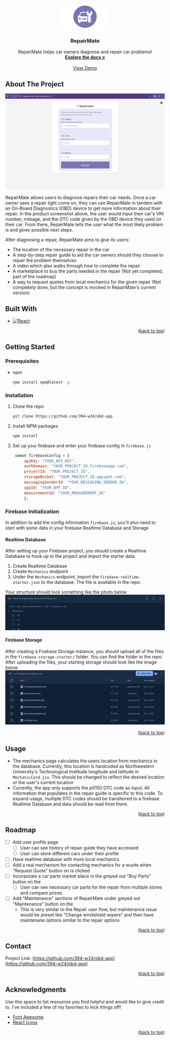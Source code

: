 <!-- PROJECT SHIELDS -->
<!--

<!-- PROJECT LOGO -->
<br />
<div align="center">
  <a href="https://github.com/394-w24/obd-app">
    <img src=readme-images/LoginLogo.png alt=LoginLogo width="150" height="80"/>
  </a>

  <h3 align="center">RepairMate</h3>

  <p align="center">
    RepairMate helps car owners diagnose and repair car problems!
    <br />
    <a href="https://github.com/394-w24/obd-app"><strong>Explore the docs »</strong></a>
    <br />
    <br />
    <a href="repairmate-dev-c33ee.web.app/">View Demo</a>
  </p>
</div>

## About The Project
<!-- screenshot -->

![product-screenshot]

RepairMate allows users to diagnose repairs their car needs. Once a car owner sees a repair light come on, they can use RepairMate in tandem with an On-Board Diagnostics (OBD) device to get more information about their repair. In the product screenshot above, the user would input their car's VIN number, mileage, and the DTC code given by the OBD device they used on their car. From there, RepairMate tells the user what the most likely problem is and gives possible next steps. 

After diagnosing a repair, RepairMate aims to give its users: 
* The location of the necessary repair in the car 
* A step-by-step repair guide to aid the car owners should they choose to repair the problem themselves 
* A video which also walks through how to complete the repair 
* A marketplace to buy the parts needed in the repair (Not yet completed, part of the roadmap)
* A way to request quotes from local mechanics for the given repair (Not completely done, but the concept is mocked in RepairMate's current version)

## Built With

* [![React][React.js]][React-url]

<p align="right">(<a href="#readme-top">back to top</a>)</p>



<!-- GETTING STARTED -->
## Getting Started

### Prerequisites


* npm
  ```sh
  npm install npm@latest -g
  ```

### Installation


1. Clone the repo
   ```sh
   git clone https://github.com/394-w24/obd-app
   ```
2. Install NPM packages
   ```sh
   npm install
   ```
3. Set up your firebase  and enter your firebase config in `firebase.js`
   ```js
    const firebaseConfig = {
        apiKey: "YOUR_API_KEY",
        authDomain: "YOUR_PROJECT_ID.firebaseapp.com",
        projectId: "YOUR_PROJECT_ID",
        storageBucket: "YOUR_PROJECT_ID.appspot.com",
        messagingSenderId: "YOUR_MESSAGING_SENDER_ID",
        appId: "YOUR_APP_ID",
        measurementId: "YOUR_MEASUREMENT_ID"
        };
   ```

### Firebase Initialization
In addition to add the config information `firebase.js`, you'll also need to start with some data in your firebase Realtime Database and Storage 

#### Realtime Database 
After setting up your Firebase project, you should create a Realtime Database to hook up to the project and import the starter data. 
1. Create Realtime Database
2. Create `Mechanics` endpoint 
2. Under the `Mechanics` endpoint, import the `firebase-realtime-starter.json` to the database. The file is available in the repo. 

Your structure should look something like the photo below
![firebase-realtime]

#### Firebase Storage 
After creating a Firebase Storage instance, you should upload all of the files in the `firebase-storage-starter/` folder. You can find the folder in the repo. After uploading the files, your starting storage should look like the image below 
![firebase-storage]

<p align="right">(<a href="#readme-top">back to top</a>)</p>



<!-- USAGE EXAMPLES -->
## Usage
* The mechanics page calculates the users location from mechanics in the database. Currently, this location is hardcoded as Northwestern University's Technological Institude longitude and latitude in `MechanicCard.jsx`. This should be changed to reflect the desired location or the user's current location 
* Currently, the app only supports the p0150 DTC code as input. All information that populates in the repair guide is specific to this code. To expand usage, multiple DTC codes should be transferred to a firebase Realtime Database and data should be read from there. 


<p align="right">(<a href="#readme-top">back to top</a>)</p>



<!-- ROADMAP -->
## Roadmap

- [ ] Add user profile page 
    - [ ] User can see history of repair guide they have accessed 
    - [ ] User can store different cars under their profile 
- [ ] Have realtime database with more local mechanics 
- [ ] Add a real mechanism for contacting mechanics for a wuote when "Request Quote" button on <MechanicPage /> is clicked
- [ ] Incorporate a car parts market place in the greyed out "Buy Parts" button on the <RepairOptionsPage />
    - [ ] User can see necessary car parts for the repair from multiple stores and compare prices 
- [ ] Add "Maintenance" sections of RepairMate under greyed out "Maintenance" button on the <NavPage />
    - This is very similar to the Repair user flow, but maintenance issue would be preset like "Change windshield wipers" and then have maintenane options similar to the repair options



<p align="right">(<a href="#readme-top">back to top</a>)</p>


<!-- CONTACT -->
## Contact

Project Link: [https://github.com/394-w24/obd-app](https://github.com/394-w24/obd-app)

<p align="right">(<a href="#readme-top">back to top</a>)</p>



<!-- ACKNOWLEDGMENTS -->
## Acknowledgments

Use this space to list resources you find helpful and would like to give credit to. I've included a few of my favorites to kick things off!

* [Font Awesome](https://fontawesome.com)
* [React Icons](https://react-icons.github.io/react-icons/search)

<p align="right">(<a href="#readme-top">back to top</a>)</p>



<!-- MARKDOWN LINKS & IMAGES -->
[React.js]: https://img.shields.io/badge/React-20232A?style=for-the-badge&logo=react&logoColor=61DAFB
[React-url]: https://reactjs.org/
[product-screenshot]: readme-images/requestPage.png
[login-logo]: readme-images/LoginLogo.png
[firebase-realtime]: readme-images/firebaseRealtime.png
[firebase-storage]: readme-images/firebaseStorage.png
